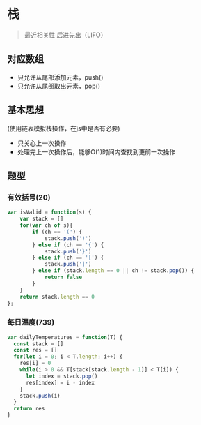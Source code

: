 
# 栈

> 最近相关性
> 后进先出（LIFO）

## 对应数组

* 只允许从尾部添加元素，push()
* 只允许从尾部取出元素，pop()

## 基本思想

(使用链表模拟栈操作，在js中是否有必要)

* 只关心上一次操作
* 处理完上一次操作后，能够O(1)时间内查找到更前一次操作

## 题型

### 有效括号(20)

```javascript
var isValid = function(s) {
    var stack = []
    for(var ch of s){
        if (ch == '(') {
            stack.push(')')
        } else if (ch == '{') {
            stack.push('}')
        } else if (ch == '[') {
            stack.push(']')
        } else if (stack.length == 0 || ch != stack.pop()) {
            return false
        }  
    }
    return stack.length == 0
};
```

### 每日温度(739)

```javascript
var dailyTemperatures = function(T) {
  const stack = []
  const res = []
  for(let i = 0; i < T.length; i++) {
    res[i] = 0
    while(i > 0 && T[stack[stack.length - 1]] < T[i]) {
      let index = stack.pop()
      res[index] = i - index
    }
    stack.push(i)
  }
  return res
}
```
